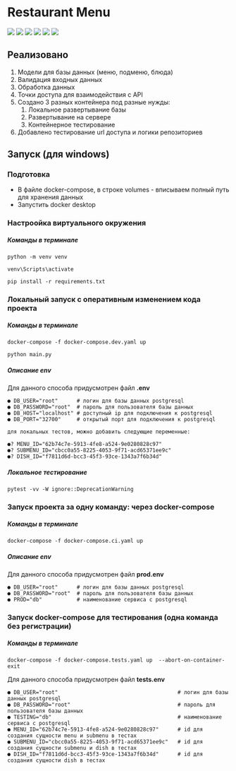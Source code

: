 # Restaurant Menu

![](https://img.shields.io/badge/python-3.10-blue?style=flat-square) ![](https://img.shields.io/badge/fastapi-0.89.1-critical?style=flat-square) ![](https://img.shields.io/badge/SQLAlchemy-1.4.46-orange?style=flat-square)
![](https://img.shields.io/badge/alembic-1.9.1-yellowgreen?style=flat-square) ![](https://img.shields.io/badge/psycopg2--binary-2.9.5-9cf?style=flat-square)
![](https://img.shields.io/badge/databases-0.7.0-red?style=flat-square)

## Реализовано

1. Модели для базы данных (меню, подменю, блюда)
2. Валидация входных данных
3. Обработка данных
4. Точки доступа для взаимодействия с API
5. Создано 3 разных контейнера под разные нужды:
    1. Локальное развертывание базы
    2. Развертывание на сервере
    3. Контейнерное тестирование
6. Добавлено тестирование url доступа и логики репозиториев


## Запуск (для windows)

### Подготовка

- В файле docker-compose, в строке volumes - вписываем полный путь для хранения данных
- Запустить docker desktop

### Настроойка виртуального окружения

##### Команды в терминале

~~~ 
python -m venv venv 
~~~
~~~
venv\Scripts\activate
~~~
~~~
pip install -r requirements.txt
~~~

### Локальный запуск с оперативным изменением кода проекта

##### Команды в терминале
~~~
docker-compose -f docker-compose.dev.yaml up
~~~
~~~
python main.py
~~~

##### Описание env

Для данного способа придусмотрен файл <b>.env</b>

```
● DB_USER="root"      # логин для базы данных postgresql
● DB_PASSWORD="root"  # пароль для пользователя базы данных
● DB_HOST="localhost" # доступный ip для подключения к postgresql
● DB_PORT="32700"     # открытый порт для подключения к postgresql

для локальных тестов, можно добавить следующие переменные:

●? MENU_ID="62b74c7e-5913-4fe8-a524-9e0280828c97"
●? SUBMENU_ID="cbcc0a55-8225-4053-9f71-acd65371ee9c"
●? DISH_ID="f7811d6d-bcc3-45f3-93ce-1343a7f6b34d"
```

##### Локальное тестирование
~~~
pytest -vv -W ignore::DeprecationWarning
~~~

### Запуск проекта за одну команду: через docker-compose

##### Команды в терминале

~~~
docker-compose -f docker-compose.ci.yaml up
~~~

##### Описание env

Для данного способа придусмотрен файл <b>prod.env</b>

```
● DB_USER="root"      # логин для базы данных postgresql
● DB_PASSWORD="root"  # пароль для пользователя базы данных
● PROD="db"           # наименование сервиса с postgresql
```

### Запуск docker-compose для тестирования (одна команда без регистрации)

##### Команды в терминале

~~~
docker-compose -f docker-compose.tests.yaml up  --abort-on-container-exit
~~~

Для данного способа придусмотрен файл <b>tests.env</b>

```
● DB_USER="root"                                      # логин для базы данных postgresql
● DB_PASSWORD="root"                                  # пароль для пользователя базы данных
● TESTING="db"                                        # наименование сервиса с postgresql
● MENU_ID="62b74c7e-5913-4fe8-a524-9e0280828c97"      # id для создания сущности menu и submenu в тестах
● SUBMENU_ID="cbcc0a55-8225-4053-9f71-acd65371ee9c"   # id для создания сущности submenu и dish в тестах
● DISH_ID="f7811d6d-bcc3-45f3-93ce-1343a7f6b34d"      # id для создания сущности dish в тестах
```

